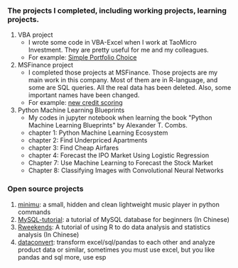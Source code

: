 ### The projects I completed, including working projects, learning projects.

1. VBA project
    - I wrote some code in VBA-Excel when I work at TaoMicro Investment. They are pretty useful for me and my colleagues.
    - For example: [Simple Portfolio Choice](https://github.com/nightttt7/My-projects/blob/master/VBA%20project/Simple%20Portfolio%20Choice%20-%20VBA%20code%20in%20Excel.txt)
2. MSFinance project
    - I completed those projects at MSFinance. Those projects are my main work in this company. Most of them are in R-language, and some are SQL queries. All the real data has been deleted. Also, some important names have been changed.
    - For example: [new credit scoring](https://github.com/nightttt7/My-projects/blob/master/MSFinance%20project/new%20credit%20scoring%20model/step2/Model-score-screening_3_function_2.R)
3. Python Machine Learning Blueprints
    - My codes in jupyter notebook when learning the book "Python Machine Learning Blueprints" by Alexander T. Combs.
    - chapter 1: Python Machine Learning Ecosystem
    - chapter 2: Find Underpriced Apartments
    - chapter 3: Find Cheap Airfares
    - chapter 4: Forecast the IPO Market Using Logistic Regression
    - Chapter 7: Use Machine Learning to Forecast the Stock Market
    - Chapter 8: Classifying Images with Convolutional Neural Networks
    
### Open source projects
1. [minimu](https://github.com/nightttt7/minimu): a small, hidden and clean lightweight music player in python commands
2. [MySQL-tutorial](https://github.com/nightttt7/MySQL-tutorial): a tutorial of MySQL database for beginners (In Chinese)
3. [Rweekends](https://github.com/nightttt7/Rweekends): A tutorial of using R to do data analysis and statistics analysis (In Chinese)
4. [dataconvert](https://github.com/nightttt7/dataconvert/tree/master/esp): transform excel/sql/pandas to each other and analyze product data or similar, sometimes you must use excel, but you like pandas and sql more, use esp
